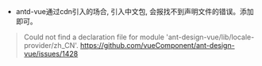 
- antd-vue通过cdn引入的场合, 引入中文包, 会报找不到声明文件的错误。添加即可。
> Could not find a declaration file for module 'ant-design-vue/lib/locale-provider/zh_CN'.
> https://github.com/vueComponent/ant-design-vue/issues/1428

